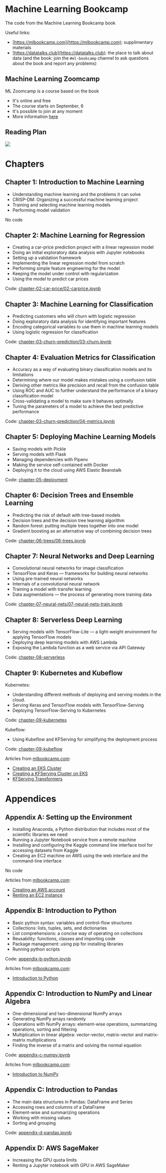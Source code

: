 # Machine Learning Bookcamp

The code from the Machine Learning Bookcamp book

Useful links: 

* [https://mlbookcamp.com](https://mlbookcamp.com): supplimentary materials
* [https://datatalks.club](https://datatalks.club): the place to talk about data (and the book: join the `#ml-bookcamp` channel to ask questions about the book and report any problems)


## Machine Learning Zoomcamp

ML Zoomcamp is a course based on the book

* It's online and free
* The course starts on September, 6
* It's possible to join at any moment
* More information [here](course-zoomcamp)


## Reading Plan

<img src="images/plan.png" />


# Chapters

## Chapter 1: Introduction to Machine Learning

* Understanding machine learning and the problems it can solve
* CRISP-DM: Organizing a successful machine learning project
* Training and selecting machine learning models
* Performing model validation

No code


## Chapter 2: Machine Learning for Regression

* Creating a car-price prediction project with a linear regression model
* Doing an initial exploratory data analysis with Jupyter notebooks
* Setting up a validation framework 
* Implementing the linear regression model from scratch
* Performing simple feature engineering for the model
* Keeping the model under control with regularization
* Using the model to predict car prices

Code: [chapter-02-car-price/02-carprice.ipynb](chapter-02-car-price/02-carprice.ipynb)

## Chapter 3: Machine Learning for Classification

* Predicting customers who will churn with logistic regression
* Doing exploratory data analysis for identifying important features
* Encoding categorical variables to use them in machine learning models
* Using logistic regression for classification

Code: [chapter-03-churn-prediction/03-churn.ipynb](chapter-03-churn-prediction/03-churn.ipynb)

## Chapter 4: Evaluation Metrics for Classification

* Accuracy as a way of evaluating binary classification models and its limitations
* Determining where our model makes mistakes using a confusion table
* Deriving other metrics like precision and recall from the confusion table
* Using ROC and AUC to further understand the performance of a binary classification model 
* Cross-validating a model to make sure it behaves optimally
* Tuning the parameters of a model to achieve the best predictive performance

Code: [chapter-03-churn-prediction/04-metrics.ipynb](chapter-03-churn-prediction/04-metrics.ipynb)

## Chapter 5: Deploying Machine Learning Models

* Saving models with Pickle
* Serving models with Flask
* Managing dependencies with Pipenv
* Making the service self-contained with Docker
* Deploying it to the cloud using AWS Elastic Beanstalk

Code: [chapter-05-deployment](chapter-05-deployment)

## Chapter 6: Decision Trees and Ensemble Learning

* Predicting the risk of default with tree-based models
* Decision trees and the decision tree learning algorithm
* Random forest: putting multiple trees together into one model
* Gradient boosting as an alternative way of combining decision trees 

Code: [chapter-06-trees/06-trees.ipynb](chapter-06-trees/06-trees.ipynb)

## Chapter 7: Neural Networks and Deep Learning

* Convolutional neural networks for image classification 
* TensorFlow and Keras — frameworks for building neural networks 
* Using pre-trained neural networks
* Internals of a convolutional neural network
* Training a model with transfer learning
* Data augmentations — the process of generating more training data

Code: [chapter-07-neural-nets/07-neural-nets-train.ipynb](chapter-07-neural-nets/07-neural-nets-train.ipynb)

## Chapter 8: Serverless Deep Learning

* Serving models with TensorFlow-Lite — a light-weight environment for applying TensorFlow models
* Deploying deep learning models with AWS Lambda
* Exposing the Lambda function as a web service via API Gateway

Code: [chapter-08-serverless](chapter-08-serverless)

## Chapter 9: Kubernetes and Kubeflow 

Kubernetes:

* Understanding different methods of deploying and serving models in the cloud.
* Serving Keras and TensorFlow models with TensorFlow-Serving
* Deploying TensorFlow-Serving to Kubernetes

Code: [chapter-09-kubernetes](chapter-09-kubernetes)

Kubeflow:

* Using Kubeflow and KFServing for simplifying the deployment process

Code: [chapter-09-kubeflow](chapter-09-kubeflow)


Articles from [mlbookcamp.com](https://mlbookcamp.com):

* [Creating an EKS Cluster](https://mlbookcamp.com/article/eks)
* [Creating a KFServing Cluster on EKS](https://mlbookcamp.com/article/kfserving-eks-install)
* [KFServing Transformers](https://mlbookcamp.com/article/kfserving-transformers)

# Appendices 

## Appendix A: Setting up the Environment

* Installing Anaconda, a Python distribution that includes most of the scientific libraries we need
* Running a Jupyter Notebook service from a remote machine
* Installing and configuring the Kaggle command line interface tool for accessing datasets from Kaggle
* Creating an EC2 machine on AWS using the web interface and the command-line interface

No code

Articles from [mlbookcamp.com](https://mlbookcamp.com):

* [Creating an AWS account](https://mlbookcamp.com/article/aws)
* [Renting an EC2 instance](https://mlbookcamp.com/article/aws-ec2)


## Appendix B: Introduction to Python

* Basic python syntax: variables and control-flow structures
* Collections: lists, tuples, sets, and dictionaries
* List comprehensions: a concise way of operating on collections
* Reusability: functions, classes and importing code
* Package management: using pip for installing libraries
* Running python scripts 

Code: [appendix-b-python.ipynb](appendix-b-python.ipynb)

Articles from [mlbookcamp.com](https://mlbookcamp.com):

* [Introduction to Python](https://mlbookcamp.com/article/python)


## Appendix C: Introduction to NumPy and Linear Algebra

* One-dimensional and two-dimensional NumPy arrays
* Generating NumPy arrays randomly
* Operations with NumPy arrays: element-wise operations, summarizing operations, sorting and filtering
* Multiplication in linear algebra: vector-vector, matrix-vector and matrix-matrix multiplications
* Finding the inverse of a matrix and solving the normal equation

Code: [appendix-c-numpy.ipynb](appendix-c-numpy.ipynb)

Articles from [mlbookcamp.com](https://mlbookcamp.com):

* [Introduction to NumPy](https://mlbookcamp.com/article/numpy)


## Appendix C: Introduction to Pandas

* The main data structures in Pandas: DataFrame and Series
* Accessing rows and columns of a DataFrame
* Element-wise and summarizing operations
* Working with missing values
* Sorting and grouping

Code: [appendix-d-pandas.ipynb](appendix-d-pandas.ipynb)

## Appendix D: AWS SageMaker


* Increasing the GPU quota limits
* Renting a Jupyter notebook with GPU in AWS SageMaker
